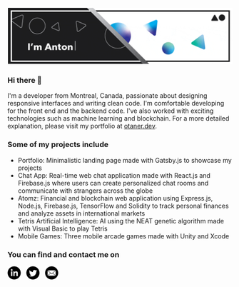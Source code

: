 [![Header for Anton Otaner](https://raw.githubusercontent.com/AntonOtaner/AntonOtaner/main/assets/header.gif)](https://otaner.dev)

### Hi there 👋

I'm a developer from Montreal, Canada, passionate about designing responsive interfaces and writing clean code. I'm comfortable developing for the front end and the backend code. I've also worked with exciting technologies such as machine learning and blockchain. For a more detailed explanation, please visit my portfolio at [otaner.dev](https://otaner.dev).

### Some of my projects include
* Portfolio: Minimalistic landing page made with Gatsby.js to showcase my projects
* Chat App: Real-time web chat application made with React.js and Firebase.js where users can create personalized chat rooms and communicate with strangers across the globe
* Atomz: Financial and blockchain web application using Express.js, Node.js, Firebase.js, TensorFlow and Solidity to track personal finances and analyze assets in international markets
* Tetris Artificial Intelligence: AI using the NEAT genetic algorithm made with Visual Basic to play Tetris
* Mobile Games: Three mobile arcade games made with Unity and Xcode

### You can find and contact me on
<p>
<a href="https://www.linkedin.com/in/antonotaner/"><img height="30" src="https://raw.githubusercontent.com/AntonOtaner/AntonOtaner/main/assets/linkedin.png"></a>&nbsp;&nbsp;
<a href="https://twitter.com/AntonOtaner"><img height="30" src="https://raw.githubusercontent.com/AntonOtaner/AntonOtaner/main/assets/twitter.png"></a>&nbsp;&nbsp;
<a href="mailto:antonethem@gmail.com"><img height="30" src="https://raw.githubusercontent.com/AntonOtaner/AntonOtaner/main/assets/email.png"></a>&nbsp;&nbsp;
</p>

